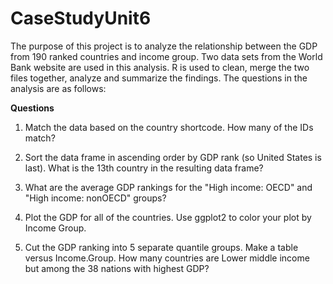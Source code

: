 # CaseStudyUnit6
The purpose of this project is to analyze the relationship between the GDP from 190 ranked countries and income group. Two data sets 
from the World Bank website are used in this analysis. R is used to clean, merge the two files together, analyze and summarize the findings.
The questions in the analysis are as follows:

**Questions**

1. Match the data based on the country shortcode. How many of the IDs match?

2. Sort the data frame in ascending order by GDP rank (so United States is last). What is the 13th country in the resulting data frame?

3. What are the average GDP rankings for the "High income: OECD" and "High income: nonOECD" groups? 

4. Plot the GDP for all of the countries. Use ggplot2 to color your plot by Income Group.

5. Cut the GDP ranking into 5 separate quantile groups. Make a table versus Income.Group. How many countries are Lower middle income but among the 38 nations with highest GDP?



